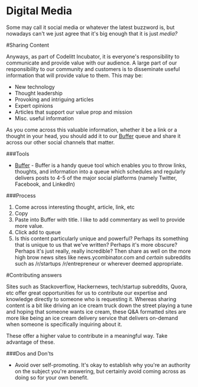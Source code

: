 Digital Media 
=========

Some may call it social media or whatever the latest buzzword is, but nowadays can't we just agree that it's big enough that it is just *media?* 


#Sharing Content

Anyways, as part of Codelitt Incubator, it is everyone's responsibility to communicate and provide value with our audience. A large part of our responsibility to our community and customers is to disseminate useful information that will provide value to them. This may be:

- New technology
- Thought leadership 
- Provoking and intriguing articles 
- Expert opinions
- Articles that support our value prop and mission
- Misc. useful information

As you come across this valuable information, whether it be a link or a thought in your head, you should add it to our [Buffer](http://buffer.com) queue and share it across our other social channels that matter. 

###Tools

- [Buffer](http://buffer.com) - Buffer is a handy queue tool which enables you to throw links, thoughts, and information into a queue which schedules and regularly delivers posts to 4-5 of the major social platforms (namely Twitter, Facebook, and LinkedIn) 

###Process

1. Come across interesting thought, article, link, etc
2. Copy 
3. Paste into Buffer with title. I like to add commentary as well to provide more value. 
4. Click add to queue
5. Is this content particularly unique and powerful? Perhaps its something that is unique to us that we've written? Perhaps it's more obscure? Perhaps it's just really, really incredible? Then share as well on the more high brow news sites like news.ycombinator.com and *certain* subreddits such as /r/startups /r/entrepreneur or wherever deemed appropriate. 

#Contributing answers

Sites such as Stackoverflow, Hackernews, tech/startup subreddits, Quora, etc offer great opportunities for us to contribute our expertise and knowledge directly to someone who is requesting it. Whereas sharing content is a bit like driving an ice cream truck down the street playing a tune and hoping that someone wants ice cream, these Q&A formatted sites are more like being an ice cream delivery service that delivers on-demand when someone is specifically inquiring about it. 

These offer a higher value to contribute in a meaningful way. Take advantage of these. 

###Dos and Don'ts

- Avoid over self-promoting. It's okay to establish why you're an authority on the subject you're answering, but certainly avoid coming across as doing so for your own benefit. 
